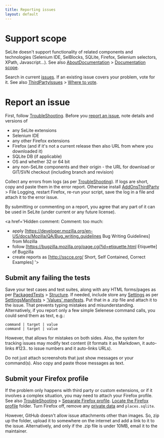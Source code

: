 ```yaml
---
title: Reporting issues
layout: default
---
```


# Support scope #
SeLite doesn't support functionality of related components and technologies (Selenium IDE, SelBlocks, SQLite, Firefox, Selenium selectors, XPath, Javascript...). See also [AboutDocumentation](AboutDocumentation) > [Documentation scope](AboutDocumentation#documentation-scope).

Search in current [issues](https://github.com/selite/selite/issues). If an existing issue covers your problem, vote for it. See also [ThirdPartyIssues](ThirdPartyIssues) > [Where to vote](ThirdPartyIssues#where-to-vote).

# Report an issue #
First, follow [TroubleShooting](TroubleShooting). Before you [report an issue](https://code.google.com/p/selite/issues/entry), note details and versions of

  * any SeLite extensions
  * Selenium IDE
  * any other Firefox extensions
  * Firefox (and if it's not a current release then also URL from where you downloaded it)
  * SQLite DB (if applicable)
  * OS and whether 32 or 64 bit
  * any non-SeLite components and their origin - the URL for download or GIT/SVN checkout (including branch and revision)

Collect any errors from logs (as per [TroubleShooting](TroubleShooting)). If logs are short, copy and paste them in the error report. Otherwise install [AddOnsThirdParty](AddOnsThirdParty) > File Logging, restart Firefox, re-run your script, save the log in a file and attach it to the error issue.

By submitting or commenting on a report, you agree that any part of it can be used in SeLite (under current or any future license).

<a href='Hidden comment: Comment: too much:
* apply [https://developer.mozilla.org/en-US/docs/Mozilla/QA/Bug_writing_guidelines Bug Writing Guidelines] from Mozilla
* follow [https://bugzilla.mozilla.org/page.cgi?id=etiquette.html Etiquette] of Bugzilla
* create reports as [http://sscce.org/ Short, Self Contained, Correct Examples]
'></a>

## Submit any failing the tests ##
Save your test cases and test suites, along with any HTML forms/pages as per [PackagedTests](PackagedTests) > [Structure](PackagedTests#structure). If needed, include store any [Settings](Settings) as per [SettingsManifests](SettingsManifests) > ['Values' manifests](SettingsManifests#-values-manifests). Put that in a .zip file and attach it to the issue. That prevents typing mistakes and misunderstanding. Alternatively, if you report only a few simple Selenese command calls, you could send them as text, e.g.:

```
command | target | value
command | target | value
```

However, that allows for mistakes on both sides. Also, the system for tracking issues may modify text content (it formats it as Markdown, it auto-links #123.. to issue numbers and it auto-links URLs).

Do not just attach screenshots that just show messages or your command(s). Also copy and paste those messages as text.

## Submit your Firefox profile ##
If the problem only happens with third party or custom extensions, or if it involves a complex situation, you may need to attach your Firefox profile. See also [TroubleShooting](TroubleShooting) > [Separate Firefox profile](TroubleShooting#separate-firefox-profile). [Locate the Firefox profile](https://support.mozilla.org/en-US/kb/profiles-where-firefox-stores-user-data#w_how-do-i-find-my-profile) folder. Turn Firefox off, remove any [private data](https://support.mozilla.org/en-US/kb/recovering-important-data-from-an-old-profile#w_your-important-data-and-their-files) and `places.sqlite`.

However, GitHub doesn't allow issue attachments other than images. So, zip up the folder, upload it to somewhere on the internet and add a link to it to the issue. Alternatively, and only if the .zip file is under 10MB, email it to the maintainer.